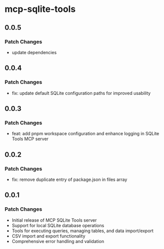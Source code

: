 # mcp-sqlite-tools

## 0.0.5

### Patch Changes

- update dependencies

## 0.0.4

### Patch Changes

- fix: update default SQLite configuration paths for improved usability

## 0.0.3

### Patch Changes

- feat: add pnpm workspace configuration and enhance logging in SQLite Tools MCP server

## 0.0.2

### Patch Changes

- fix: remove duplicate entry of package.json in files array

## 0.0.1

### Patch Changes

- Initial release of MCP SQLite Tools server
- Support for local SQLite database operations
- Tools for executing queries, managing tables, and data import/export
- CSV import and export functionality
- Comprehensive error handling and validation
